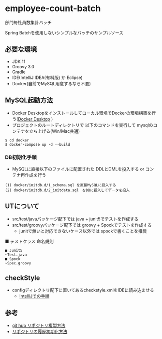 # employee-count-batch

部門毎社員数集計バッチ

Spring Batchを使用しないシンプルなバッチのサンプルソース

## 必要な環境

- JDK 11
- Groovy 3.0
- Gradle
- IDE(IntelliJ IDEA(有料版) か Eclipse)
- Docker(自前でMySQL用意するなら不要)

## MySQL起動方法

- Docker Desktopをインストールしてローカル環境でDockerの環境構築を行う([Docker Desktop](https://www.docker.com/products/docker-desktop) )
- プロジェクトのルートディレクトリで 以下のコマンドを実行して mysqlのコンテナを立ち上げる(Win/Mac共通)

~~~
$ cd docker
$ docker-compose up -d --build
~~~

### DB初期化手順

- MySQLに直接以下のファイルに配置された DDLとDMLを投入する or コンテナ再作成を行う

~~~
(1) docker/initdb.d/1_schema.sql を直接MySQLに投入する
(2) docker/initdb.d/2_initdata.sql　をDBに投入してデータを投入
~~~

## UTについて
- src/test/javaパッケージ配下では java + junit5でテストを作成する
- src/test/groovyパッケージ配下では groovy + Spockでテストを作成する
    - junitで無いと対応できないケース以外では spockで書くことを推奨
    
■ テストクラス 命名規則
~~~
■ Junit5
~Test.java
■ Spock
~Spec.groovy
~~~

## checkStyle

- configディレクトリ配下に置いてあるcheckstyle.xmlをIDEに読み込ませる
    - [IntelliJでの手順](https://qiita.com/kent-hamaguchi/items/f4d2a5594c3c4d3195ab)

## 参考
- [git hub リポジトリ複製方法](https://docs.github.com/ja/repositories/creating-and-managing-repositories/duplicating-a-repository)
- [リポジトリの履歴初期化方法](https://qumeru.com/magazine/526)
